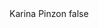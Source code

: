 <?xml version="1.0" encoding="UTF-8"?>
<CustomMetadata xmlns="http://soap.sforce.com/2006/04/metadata">
    <label>Karina Pinzon</label>
    <protected>false</protected>
</CustomMetadata>
